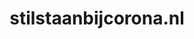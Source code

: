 ---
layout: post
title:  "stilstaanbijcorona.nl"
internal_url:  "/dutchgov/stilstaanbijcorona.nl.html"
categories: dutchgov
---